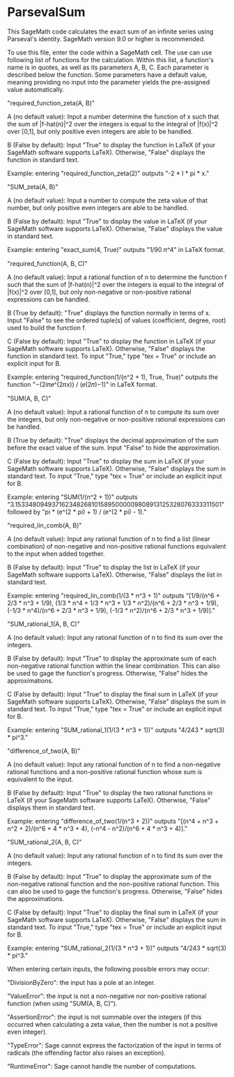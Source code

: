 # ParsevalSum


This SageMath code calculates the exact sum of an infinite series using Parseval's identity.  SageMath version 9.0 or higher is recommended.


To use this file, enter the code within a SageMath cell.  The use can use following list of functions for the calculation.  Within this list, a function's name is in quotes, as well as its parameters A, B, C.  Each parameter is described below the function.  Some parameters have a default value, meaning providing no input into the parameter yields the pre-assigned value automatically.


"required_function_zeta(A, B)"

A (no default value): Input a number determine the function of x such that the sum of |f-hat(n)|^2 over the integers is equal to the integral of |f(x)|^2 over [0,1], but only positive even integers are able to be handled.

B (False by default): Input "True" to display the function in LaTeX (if your SageMath software supports LaTeX).  Otherwise, "False" displays the function in standard text.


Example: entering "required_function_zeta(2)" outputs "-2 * I * pi * x."


"SUM_zeta(A, B)"

A (no default value): Input a number to compute the zeta value of that number, but only positive even integers are able to be handled.

B (False by default): Input "True" to display the value in LaTeX (if your SageMath software supports LaTeX).  Otherwise, "False" displays the value in standard text.


Example: entering "exact_sum(4, True)" outputs "1/90 𝜋^4" in LaTeX format.


"required_function(A, B, C)"

A (no default value): Input a rational function of n to determine the function f such that the sum of |f-hat(n)|^2 over the integers is equal to the integral of |f(x)|^2 over [0,1], but only non-negative or non-positive rational expressions can be handled.

B (True by default): "True" displays the function normally in terms of x.  Input "False" to see the ordered tuple(s) of values (coefficient, degree, root) used to build the function f.

C (False by default): Input "True" to display the function in LaTeX (if your SageMath software supports LaTeX).  Otherwise, "False" displays the function in standard text.  To input "True," type "tex = True" or include an explicit input for B.


Example: entering "required_function(1/(n^2 + 1), True, True)" outputs the function "−(2𝑖𝜋𝑒^(2𝜋𝑥)) / (𝑒(2𝜋)−1)" in LaTeX format.


"SUM(A, B, C)"

A (no default value): Input a rational function of n to compute its sum over the integers, but only non-negative or non-positive rational expressions can be handled.

B (True by default): "True" displays the decimal approximation of the sum before the exact value of the sum.  Input "False" to hide the approximation.

C (False by default): Input "True" to display the sum in LaTeX (if your SageMath software supports LaTeX).  Otherwise, "False" displays the sum in standard text.  To input "True," type "tex = True" or include an explicit input for B.


Example: entering "SUM(1/(n^2 + 1))" outputs "3.1533480949371623482681015895000009808913125328076333311501" followed by "pi * (e^(2 * pi) + 1) / (e^(2 * pi) - 1)."


"required_lin_comb(A, B)"

A (no default value): Input any rational function of n to find a list (linear combination) of non-negative and non-positive rational functions equivalent to the input when added together.

B (False by default): Input "True" to display the list in LaTeX (if your SageMath software supports LaTeX).  Otherwise, "False" displays the list in standard text.


Example: entering "required_lin_comb(1/(3 * n^3 + 1)" outputs "[1/9/(n^6 + 2/3 * n^3 + 1/9), (1/3 * n^4 + 1/3 * n^3 + 1/3 * n^2)/(n^6 + 2/3 * n^3 + 1/9),  (-1/3 * n^4)/(n^6 + 2/3 * n^3 + 1/9),  (-1/3 * n^2)/(n^6 + 2/3 * n^3 + 1/9)]."


"SUM_rational_1(A, B, C)"

A (no default value): Input any rational function of n to find its sum over the integers.

B (False by default): Input "True" to display the approximate sum of each non-negative rational function within the linear combination.  This can also be used to gage the function's progress.  Otherwise, "False" hides the approximations.

C (False by default): Input "True" to display the final sum in LaTeX (if your SageMath software supports LaTeX).  Otherwise, "False" displays the sum in standard text.  To input "True," type "tex = True" or include an explicit input for B.


Example: entering "SUM_rational_1(1/(3 * n^3 + 1))" outputs "4/243 * sqrt(3) * pi^3."


"difference_of_two(A, B)"

A (no default value): Input any rational function of n to find a non-negative rational functions and a non-positive rational function whose sum is equivalent to the input.

B (False by default): Input "True" to display the two rational functions in LaTeX (if your SageMath software supports LaTeX).  Otherwise, "False" displays them in standard text.


Example: entering "difference_of_two(1/(n^3 + 2))" outputs "[(n^4 + n^3 + n^2 + 2)/(n^6 + 4 * n^3 + 4), (-n^4 - n^2)/(n^6 + 4 * n^3 + 4)]."


"SUM_rational_2(A, B, C)"

A (no default value): Input any rational function of n to find its sum over the integers.

B (False by default): Input "True" to display the approximate sum of the non-negative rational function and the non-positive rational function.  This can also be used to gage the function's progress.  Otherwise, "False" hides the approximations.

C (False by default): Input "True" to display the final sum in LaTeX (if your SageMath software supports LaTeX).  Otherwise, "False" displays the sum in standard text.  To input "True," type "tex = True" or include an explicit input for B.


Example: entering "SUM_rational_2(1/(3 * n^3 + 1))" outputs "4/243 * sqrt(3) * pi^3."



When entering certain inputs, the following possible errors may occur:


"DivisionByZero": the input has a pole at an integer.

"ValueError": the input is not a non-negative nor non-positive rational function (when using "SUM(A, B, C)").

"AssertionError": the input is not summable over the integers (if this occurred when calculating a zeta value, then the number is not a positive even integer).

"TypeError": Sage cannot express the factorization of the input in terms of radicals (the offending factor also raises an exception).

"RuntimeError": Sage cannot handle the number of computations.
